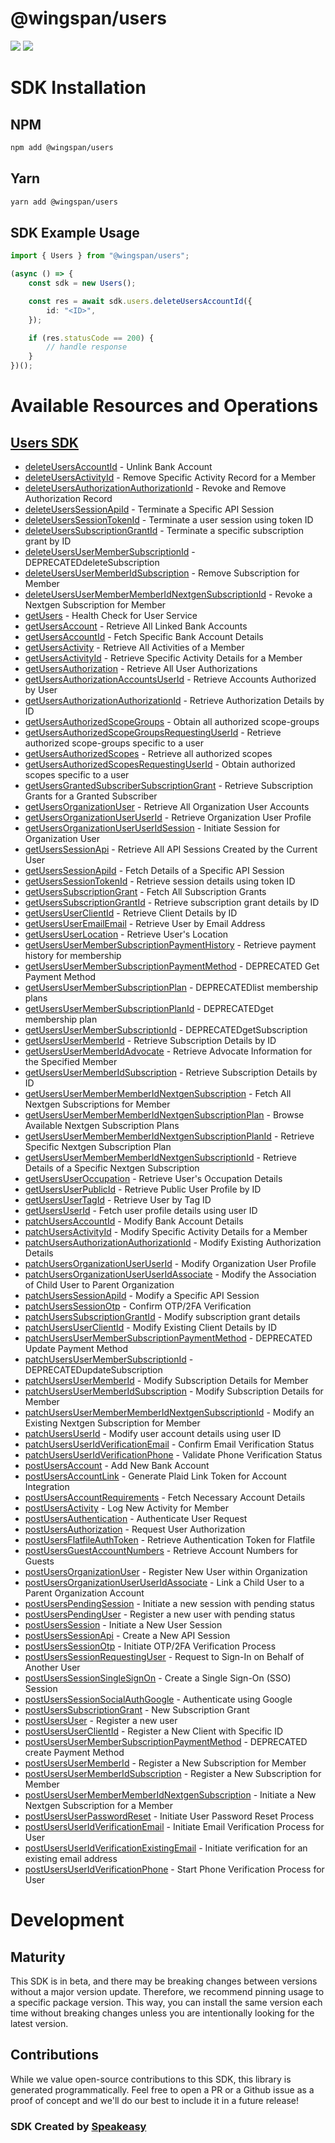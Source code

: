 # @wingspan/users

<div align="left">
    <a href="https://speakeasyapi.dev/"><img src="https://custom-icon-badges.demolab.com/badge/-Built%20By%20Speakeasy-212015?style=for-the-badge&logoColor=FBE331&logo=speakeasy&labelColor=545454" /></a>
    <a href="https://github.com/wingspanHQ/client-sdk-typescript.git/actions"><img src="https://img.shields.io/github/actions/workflow/status/wingspanHQ/client-sdk-typescript/speakeasy_sdk_generation.yml?style=for-the-badge" /></a>
    
</div>

<!-- Start SDK Installation -->
# SDK Installation

## NPM

```bash
npm add @wingspan/users
```

## Yarn

```bash
yarn add @wingspan/users
```
<!-- End SDK Installation -->

## SDK Example Usage
<!-- Start SDK Example Usage -->


```typescript
import { Users } from "@wingspan/users";

(async () => {
    const sdk = new Users();

    const res = await sdk.users.deleteUsersAccountId({
        id: "<ID>",
    });

    if (res.statusCode == 200) {
        // handle response
    }
})();

```
<!-- End SDK Example Usage -->

<!-- Start SDK Available Operations -->
# Available Resources and Operations

## [Users SDK](docs/sdks/users/README.md)

* [deleteUsersAccountId](docs/sdks/users/README.md#deleteusersaccountid) - Unlink Bank Account
* [deleteUsersActivityId](docs/sdks/users/README.md#deleteusersactivityid) - Remove Specific Activity Record for a Member
* [deleteUsersAuthorizationAuthorizationId](docs/sdks/users/README.md#deleteusersauthorizationauthorizationid) - Revoke and Remove Authorization Record
* [deleteUsersSessionApiId](docs/sdks/users/README.md#deleteuserssessionapiid) - Terminate a Specific API Session
* [deleteUsersSessionTokenId](docs/sdks/users/README.md#deleteuserssessiontokenid) - Terminate a user session using token ID
* [deleteUsersSubscriptionGrantId](docs/sdks/users/README.md#deleteuserssubscriptiongrantid) - Terminate a specific subscription grant by ID
* [deleteUsersUserMemberSubscriptionId](docs/sdks/users/README.md#deleteusersusermembersubscriptionid) - DEPRECATEDdeleteSubscription
* [deleteUsersUserMemberIdSubscription](docs/sdks/users/README.md#deleteusersusermemberidsubscription) - Remove Subscription for Member
* [deleteUsersUserMemberMemberIdNextgenSubscriptionId](docs/sdks/users/README.md#deleteusersusermembermemberidnextgensubscriptionid) - Revoke a Nextgen Subscription for Member
* [getUsers](docs/sdks/users/README.md#getusers) - Health Check for User Service
* [getUsersAccount](docs/sdks/users/README.md#getusersaccount) - Retrieve All Linked Bank Accounts
* [getUsersAccountId](docs/sdks/users/README.md#getusersaccountid) - Fetch Specific Bank Account Details
* [getUsersActivity](docs/sdks/users/README.md#getusersactivity) - Retrieve All Activities of a Member
* [getUsersActivityId](docs/sdks/users/README.md#getusersactivityid) - Retrieve Specific Activity Details for a Member
* [getUsersAuthorization](docs/sdks/users/README.md#getusersauthorization) - Retrieve All User Authorizations
* [getUsersAuthorizationAccountsUserId](docs/sdks/users/README.md#getusersauthorizationaccountsuserid) - Retrieve Accounts Authorized by User
* [getUsersAuthorizationAuthorizationId](docs/sdks/users/README.md#getusersauthorizationauthorizationid) - Retrieve Authorization Details by ID
* [getUsersAuthorizedScopeGroups](docs/sdks/users/README.md#getusersauthorizedscopegroups) - Obtain all authorized scope-groups
* [getUsersAuthorizedScopeGroupsRequestingUserId](docs/sdks/users/README.md#getusersauthorizedscopegroupsrequestinguserid) - Retrieve authorized scope-groups specific to a user
* [getUsersAuthorizedScopes](docs/sdks/users/README.md#getusersauthorizedscopes) - Retrieve all authorized scopes
* [getUsersAuthorizedScopesRequestingUserId](docs/sdks/users/README.md#getusersauthorizedscopesrequestinguserid) - Obtain authorized scopes specific to a user
* [getUsersGrantedSubscriberSubscriptionGrant](docs/sdks/users/README.md#getusersgrantedsubscribersubscriptiongrant) - Retrieve Subscription Grants for a Granted Subscriber
* [getUsersOrganizationUser](docs/sdks/users/README.md#getusersorganizationuser) - Retrieve All Organization User Accounts
* [getUsersOrganizationUserUserId](docs/sdks/users/README.md#getusersorganizationuseruserid) - Retrieve Organization User Profile
* [getUsersOrganizationUserUserIdSession](docs/sdks/users/README.md#getusersorganizationuseruseridsession) - Initiate Session for Organization User
* [getUsersSessionApi](docs/sdks/users/README.md#getuserssessionapi) - Retrieve All API Sessions Created by the Current User
* [getUsersSessionApiId](docs/sdks/users/README.md#getuserssessionapiid) - Fetch Details of a Specific API Session
* [getUsersSessionTokenId](docs/sdks/users/README.md#getuserssessiontokenid) - Retrieve session details using token ID
* [getUsersSubscriptionGrant](docs/sdks/users/README.md#getuserssubscriptiongrant) - Fetch All Subscription Grants
* [getUsersSubscriptionGrantId](docs/sdks/users/README.md#getuserssubscriptiongrantid) - Retrieve subscription grant details by ID
* [getUsersUserClientId](docs/sdks/users/README.md#getusersuserclientid) - Retrieve Client Details by ID
* [getUsersUserEmailEmail](docs/sdks/users/README.md#getusersuseremailemail) - Retrieve User by Email Address
* [getUsersUserLocation](docs/sdks/users/README.md#getusersuserlocation) - Retrieve User's Location
* [getUsersUserMemberSubscriptionPaymentHistory](docs/sdks/users/README.md#getusersusermembersubscriptionpaymenthistory) - Retrieve payment history for membership
* [getUsersUserMemberSubscriptionPaymentMethod](docs/sdks/users/README.md#getusersusermembersubscriptionpaymentmethod) - DEPRECATED Get Payment Method
* [getUsersUserMemberSubscriptionPlan](docs/sdks/users/README.md#getusersusermembersubscriptionplan) - DEPRECATEDlist membership plans
* [getUsersUserMemberSubscriptionPlanId](docs/sdks/users/README.md#getusersusermembersubscriptionplanid) - DEPRECATEDget membership plan
* [getUsersUserMemberSubscriptionId](docs/sdks/users/README.md#getusersusermembersubscriptionid) - DEPRECATEDgetSubscription
* [getUsersUserMemberId](docs/sdks/users/README.md#getusersusermemberid) - Retrieve Subscription Details by ID
* [getUsersUserMemberIdAdvocate](docs/sdks/users/README.md#getusersusermemberidadvocate) - Retrieve Advocate Information for the Specified Member
* [getUsersUserMemberIdSubscription](docs/sdks/users/README.md#getusersusermemberidsubscription) - Retrieve Subscription Details by ID
* [getUsersUserMemberMemberIdNextgenSubscription](docs/sdks/users/README.md#getusersusermembermemberidnextgensubscription) - Fetch All Nextgen Subscriptions for Member
* [getUsersUserMemberMemberIdNextgenSubscriptionPlan](docs/sdks/users/README.md#getusersusermembermemberidnextgensubscriptionplan) - Browse Available Nextgen Subscription Plans
* [getUsersUserMemberMemberIdNextgenSubscriptionPlanId](docs/sdks/users/README.md#getusersusermembermemberidnextgensubscriptionplanid) - Retrieve Specific Nextgen Subscription Plan
* [getUsersUserMemberMemberIdNextgenSubscriptionId](docs/sdks/users/README.md#getusersusermembermemberidnextgensubscriptionid) - Retrieve Details of a Specific Nextgen Subscription
* [getUsersUserOccupation](docs/sdks/users/README.md#getusersuseroccupation) - Retrieve User's Occupation Details
* [getUsersUserPublicId](docs/sdks/users/README.md#getusersuserpublicid) - Retrieve Public User Profile by ID
* [getUsersUserTagId](docs/sdks/users/README.md#getusersusertagid) - Retrieve User by Tag ID
* [getUsersUserId](docs/sdks/users/README.md#getusersuserid) - Fetch user profile details using user ID
* [patchUsersAccountId](docs/sdks/users/README.md#patchusersaccountid) - Modify Bank Account Details
* [patchUsersActivityId](docs/sdks/users/README.md#patchusersactivityid) - Modify Specific Activity Details for a Member
* [patchUsersAuthorizationAuthorizationId](docs/sdks/users/README.md#patchusersauthorizationauthorizationid) - Modify Existing Authorization Details
* [patchUsersOrganizationUserUserId](docs/sdks/users/README.md#patchusersorganizationuseruserid) - Modify Organization User Profile
* [patchUsersOrganizationUserUserIdAssociate](docs/sdks/users/README.md#patchusersorganizationuseruseridassociate) - Modify the Association of Child User to Parent Organization
* [patchUsersSessionApiId](docs/sdks/users/README.md#patchuserssessionapiid) - Modify a Specific API Session
* [patchUsersSessionOtp](docs/sdks/users/README.md#patchuserssessionotp) - Confirm OTP/2FA Verification
* [patchUsersSubscriptionGrantId](docs/sdks/users/README.md#patchuserssubscriptiongrantid) - Modify subscription grant details
* [patchUsersUserClientId](docs/sdks/users/README.md#patchusersuserclientid) - Modify Existing Client Details by ID
* [patchUsersUserMemberSubscriptionPaymentMethod](docs/sdks/users/README.md#patchusersusermembersubscriptionpaymentmethod) - DEPRECATED Update Payment Method
* [patchUsersUserMemberSubscriptionId](docs/sdks/users/README.md#patchusersusermembersubscriptionid) - DEPRECATEDupdateSubscription
* [patchUsersUserMemberId](docs/sdks/users/README.md#patchusersusermemberid) - Modify Subscription Details for Member
* [patchUsersUserMemberIdSubscription](docs/sdks/users/README.md#patchusersusermemberidsubscription) - Modify Subscription Details for Member
* [patchUsersUserMemberMemberIdNextgenSubscriptionId](docs/sdks/users/README.md#patchusersusermembermemberidnextgensubscriptionid) - Modify an Existing Nextgen Subscription for Member
* [patchUsersUserId](docs/sdks/users/README.md#patchusersuserid) - Modify user account details using user ID
* [patchUsersUserIdVerificationEmail](docs/sdks/users/README.md#patchusersuseridverificationemail) - Confirm Email Verification Status
* [patchUsersUserIdVerificationPhone](docs/sdks/users/README.md#patchusersuseridverificationphone) - Validate Phone Verification Status
* [postUsersAccount](docs/sdks/users/README.md#postusersaccount) - Add New Bank Account
* [postUsersAccountLink](docs/sdks/users/README.md#postusersaccountlink) - Generate Plaid Link Token for Account Integration
* [postUsersAccountRequirements](docs/sdks/users/README.md#postusersaccountrequirements) - Fetch Necessary Account Details
* [postUsersActivity](docs/sdks/users/README.md#postusersactivity) - Log New Activity for Member
* [postUsersAuthentication](docs/sdks/users/README.md#postusersauthentication) - Authenticate User Request
* [postUsersAuthorization](docs/sdks/users/README.md#postusersauthorization) - Request User Authorization
* [postUsersFlatfileAuthToken](docs/sdks/users/README.md#postusersflatfileauthtoken) - Retrieve Authentication Token for Flatfile
* [postUsersGuestAccountNumbers](docs/sdks/users/README.md#postusersguestaccountnumbers) - Retrieve Account Numbers for Guests
* [postUsersOrganizationUser](docs/sdks/users/README.md#postusersorganizationuser) - Register New User within Organization
* [postUsersOrganizationUserUserIdAssociate](docs/sdks/users/README.md#postusersorganizationuseruseridassociate) - Link a Child User to a Parent Organization Account
* [postUsersPendingSession](docs/sdks/users/README.md#postuserspendingsession) - Initiate a new session with pending status
* [postUsersPendingUser](docs/sdks/users/README.md#postuserspendinguser) - Register a new user with pending status
* [postUsersSession](docs/sdks/users/README.md#postuserssession) - Initiate a New User Session
* [postUsersSessionApi](docs/sdks/users/README.md#postuserssessionapi) - Create a New API Session
* [postUsersSessionOtp](docs/sdks/users/README.md#postuserssessionotp) - Initiate OTP/2FA Verification Process
* [postUsersSessionRequestingUser](docs/sdks/users/README.md#postuserssessionrequestinguser) - Request to Sign-In on Behalf of Another User
* [postUsersSessionSingleSignOn](docs/sdks/users/README.md#postuserssessionsinglesignon) - Create a Single Sign-On (SSO) Session
* [postUsersSessionSocialAuthGoogle](docs/sdks/users/README.md#postuserssessionsocialauthgoogle) - Authenticate using Google
* [postUsersSubscriptionGrant](docs/sdks/users/README.md#postuserssubscriptiongrant) - New Subscription Grant
* [postUsersUser](docs/sdks/users/README.md#postusersuser) - Register a new user
* [postUsersUserClientId](docs/sdks/users/README.md#postusersuserclientid) - Register a New Client with Specific ID
* [postUsersUserMemberSubscriptionPaymentMethod](docs/sdks/users/README.md#postusersusermembersubscriptionpaymentmethod) - DEPRECATED create Payment Method
* [postUsersUserMemberId](docs/sdks/users/README.md#postusersusermemberid) - Register a New Subscription for Member
* [postUsersUserMemberIdSubscription](docs/sdks/users/README.md#postusersusermemberidsubscription) - Register a New Subscription for Member
* [postUsersUserMemberMemberIdNextgenSubscription](docs/sdks/users/README.md#postusersusermembermemberidnextgensubscription) - Initiate a New Nextgen Subscription for a Member
* [postUsersUserPasswordReset](docs/sdks/users/README.md#postusersuserpasswordreset) - Initiate User Password Reset Process
* [postUsersUserIdVerificationEmail](docs/sdks/users/README.md#postusersuseridverificationemail) - Initiate Email Verification Process for User
* [postUsersUserIdVerificationExistingEmail](docs/sdks/users/README.md#postusersuseridverificationexistingemail) - Initiate verification for an existing email address
* [postUsersUserIdVerificationPhone](docs/sdks/users/README.md#postusersuseridverificationphone) - Start Phone Verification Process for User
<!-- End SDK Available Operations -->

<!-- Start Dev Containers -->



<!-- End Dev Containers -->

<!-- Placeholder for Future Speakeasy SDK Sections -->

# Development

## Maturity

This SDK is in beta, and there may be breaking changes between versions without a major version update. Therefore, we recommend pinning usage
to a specific package version. This way, you can install the same version each time without breaking changes unless you are intentionally
looking for the latest version.

## Contributions

While we value open-source contributions to this SDK, this library is generated programmatically.
Feel free to open a PR or a Github issue as a proof of concept and we'll do our best to include it in a future release!

### SDK Created by [Speakeasy](https://docs.speakeasyapi.dev/docs/using-speakeasy/client-sdks)
